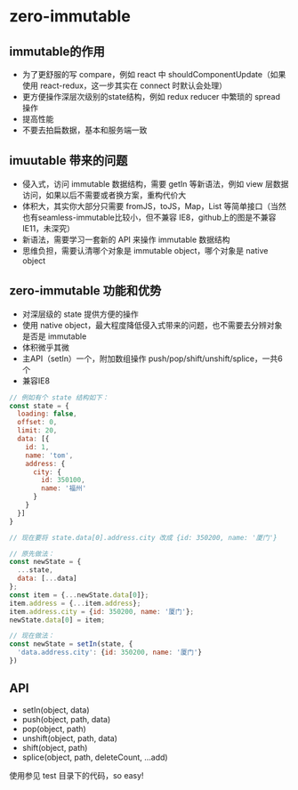 # zero-immutable

## immutable的作用
* 为了更舒服的写 compare，例如 react 中 shouldComponentUpdate（如果使用 react-redux，这一步其实在 connect 时默认会处理）
* 更方便操作深层次级别的state结构，例如 redux reducer 中繁琐的 spread 操作
* 提高性能
* 不要去拍扁数据，基本和服务端一致

## imuutable 带来的问题
* 侵入式，访问 immutable 数据结构，需要 getIn 等新语法，例如 view 层数据访问，如果以后不需要或者换方案，重构代价大
* 体积大，其实你大部分只需要 fromJS，toJS，Map，List 等简单接口（当然也有seamless-immutable比较小，但不兼容 IE8，github上的图是不兼容 IE11，未深究）
* 新语法，需要学习一套新的 API 来操作 immutable 数据结构
* 思维负担，需要认清哪个对象是 immutable object，哪个对象是 native object

## zero-immutable 功能和优势
* 对深层级的 state 提供方便的操作
* 使用 native object，最大程度降低侵入式带来的问题，也不需要去分辨对象是否是 immutable
* 体积微乎其微
* 主API（setIn）一个，附加数组操作 push/pop/shift/unshift/splice，一共6个
* 兼容IE8

```javascript
// 例如有个 state 结构如下：
const state = {
  loading: false,
  offset: 0,
  limit: 20,
  data: [{
    id: 1,
    name: 'tom',
    address: {
      city: {
        id: 350100,
        name: '福州'
      }
    }
  }]
}

// 现在要将 state.data[0].address.city 改成 {id: 350200, name: '厦门'}

// 原先做法：
const newState = {
  ...state,
  data: [...data]
};
const item = {...newState.data[0]};
item.address = {...item.address};
item.address.city = {id: 350200, name: '厦门'};
newState.data[0] = item;

// 现在做法：
const newState = setIn(state, {
  'data.address.city': {id: 350200, name: '厦门'}
})
```

## API
* setIn(object, data)
* push(object, path, data)
* pop(object, path)
* unshift(object, path, data)
* shift(object, path)
* splice(object, path, deleteCount, ...add)

使用参见 test 目录下的代码，so easy!
